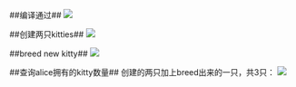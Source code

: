 ##编译通过##
![](https://github.com/darkjogger/team2/blob/lesson-5/lesson5/compiled.png)

##创建两只kitties##
![](https://github.com/darkjogger/team2/blob/lesson-5/lesson5/create%20kitty.png)

##breed new kitty##
![](https://github.com/darkjogger/team2/blob/lesson-5/lesson5/breed%20kitty.png)

##查询alice拥有的kitty数量##
创建的两只加上breed出来的一只，共3只：
![](https://github.com/darkjogger/team2/blob/lesson-5/lesson5/query%20number%20of%20kitties%20by%20AccountID.png)